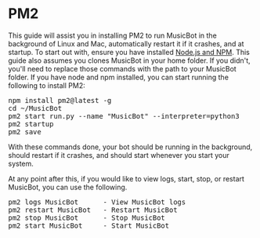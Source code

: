 # PM2

This guide will assist you in installing PM2 to run MusicBot in the background of Linux and Mac, automatically restart it if it crashes, and at startup.
To start out with, ensure you have installed [Node.js and NPM](https://nodejs.org/en/download/package-manager/ "https://nodejs.org/en/download/package-manager/").
This guide also assumes you clones MusicBot in your home folder. If you didn't, you'll need to replace those commands with the path to your MusicBot folder.
If you have node and npm installed, you can start running the following to install PM2:

<pre class="code bash">npm <span class="kw2">install</span> pm2<span class="sy0">@</span>latest <span class="re5">-g</span>
<span class="kw3">cd</span> ~<span class="sy0">/</span>MusicBot
pm2 start run.py <span class="re5">--name</span> <span class="st0">"MusicBot"</span> <span class="re5">--interpreter</span>=python3
pm2 startup
pm2 save</pre>

With these commands done, your bot should be running in the background, should restart if it crashes, and should start whenever you start your system.

At any point after this, if you would like to view logs, start, stop, or restart MusicBot, you can use the following.

<pre class="code bash">pm2 logs MusicBot      - View MusicBot logs
pm2 restart MusicBot   - Restart MusicBot
pm2 stop MusicBot      - Stop MusicBot
pm2 start MusicBot     - Start MusicBot</pre>
